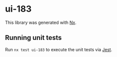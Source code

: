# ui-183

This library was generated with [Nx](https://nx.dev).

## Running unit tests

Run `nx test ui-183` to execute the unit tests via [Jest](https://jestjs.io).
